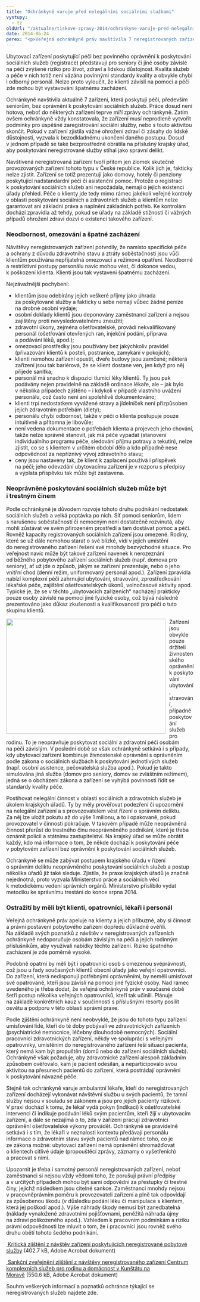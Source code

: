 ```yaml
---
title: "Ochránkyně varuje před nelegálními sociálními službami"
vystupy:
  - tz
oldUrl: "/aktualne/tiskove-zpravy-2014/ochrankyne-varuje-pred-nelegalnimi-socialnimi-sluzbami/"
date: 2014-06-24
perex: "<p>Veřejná ochránkyně práv navštívila 7 neregistrovaných zařízení poskytujících sociální služby a zjistila neodbornou péči, omezování klientů v pohybu, podávání léků podle uvážení personálu, zdravotní úkony prováděné nekvalifikovaným personálem a řadu dalších nedostatků, které v souhrnu představují špatné zacházení. Varuje proto veřejnost před nejrůznějšími ubytovacími zařízeními, která porušují zákon, nemají potřebná oprávnění, a přesto sociální a ošetřovatelskou péči poskytují.</p>"
---
```


<!-- imported from the old website -->

<p>Ubytovací zařízení poskytující péči bez povinného oprávnění k poskytování sociálních služeb (registrace) představují pro seniory či jiné osoby závislé na péči zvýšené riziko pro život, zdraví a lidskou důstojnost. Kvalita služeb a péče v nich totiž není vázána povinnými standardy kvality a obvykle chybí i odborný personál. Nelze proto vyloučit, že klienti závislí na pomoci a péči zde mohou být vystavováni špatnému zacházení. </p><p>Ochránkyně navštívila aktuálně 7 zařízení, která poskytují péči, především seniorům, bez oprávnění k poskytování sociálních služeb. Práce dosud není hotova, neboť do některých zařízení teprve míří zprávy ochránkyně. Zatím ovšem ochránkyně vždy konstatovala, že zařízení musí neprodleně vytvořit podmínky pro úspěšné zaregistrování sociální služby, nebo s touto aktivitou skončit. Pokud v zařízení zjistila vážné ohrožení zdraví či zásahy do lidské důstojnosti, vyzvala k bezodkladnému ukončení daného postupu. Dosud v jednom případě se také bezprostředně obrátila na příslušný krajský úřad, aby poskytování neregistrované služby stíhal jako správní delikt.</p><p>Navštívená neregistrovaná zařízení tvoří přitom jen zlomek skutečně provozovaných zařízení tohoto typu v České republice. Kolik jich je, fakticky nelze zjistit. Zařízení se totiž prezentují jako domovy, hotely či penziony poskytující nadstandardní péči či asistenční pomoc. Protože o registraci k poskytování sociálních služeb ani nepožádala, nemají o jejich existenci úřady přehled. Péče o klienty jde tedy mimo rámec jakékoli veřejné kontroly v oblasti poskytování sociálních a zdravotních služeb a klientům nelze garantovat ani základní práva a naplnění základních potřeb. Ke kontrolám dochází zpravidla až tehdy, pokud se úřady na základě stížností či vážných případů ohrožení zdraví dozví o existenci takového zařízení.</p><h3>Neodbornost, omezování a špatné zacházení</h3><p>Návštěvy neregistrovaných zařízení potvrdily, že namísto specifické péče a ochrany z důvodu zdravotního stavu a ztráty soběstačnosti jsou vůči klientům používána nepřijatelná omezovací a režimová opatření. Neodborné a restriktivní postupy personálu navíc mohou vést, či dokonce vedou, k poškození klienta. Klienti jsou tak vystaveni špatnému zacházení.</p><p>Nejzávažnější pochybení:</p><ul><li>klientům jsou odebírány jejich veškeré příjmy jako úhrada za poskytované služby a fakticky u sebe nemají vůbec žádné peníze na drobné osobní výdaje; </li><li>osobní doklady klientů jsou deponovány zaměstnanci zařízení a nejsou zajištěny proti nevysledovatelnému zneužití;</li><li>zdravotní úkony, zejména ošetřovatelské, provádí nekvalifikovaný personál (ošetřování otevřených ran, injekční podání, příprava a podávání léků, apod.);</li><li>omezovací prostředky jsou používány bez jakýchkoliv pravidel (přivazování klientů k posteli, postranice, zamykání v pokojích);</li><li>klienti nemohou zařízení opustit, dveře budovy jsou zamčené; některá zařízení jsou tak bariérová, že se klient dostane ven, jen když pro něj přijede sanitka; </li><li>personál má snadno k dispozici tlumicí léky klientů. Ty jsou pak podávány nejen pravidelně na základě ordinace lékaře, ale – jak bylo v několika případech zjištěno – i kdykoli v případě vlastního uvážení personálu, což často není ani spolehlivě dokumentováno;</li><li>klienti trpí nedostatkem vyvážené stravy a jídelníček není přizpůsoben jejich zdravotním potřebám (diety);</li><li>personálu chybí odbornost, takže v péči o klienta postupuje pouze intuitivně a přítomna je libovůle;</li><li>není vedena dokumentace o potřebách klienta a projevech jeho chování, takže nelze správně stanovit, jak má péče vypadat (stanovení individuálního programu péče, sledování příjmu potravy a tekutin), nelze zjistit, co se s klientem v určitém období dělo a kdo případně nese odpovědnost za nepříznivý vývoj zdravotního stavu;</li><li>ceny jsou nastaveny tak, že klient k zaplacení používá i příspěvek na péči; jeho odevzdání ubytovacímu zařízení je v rozporu s předpisy a výplata příspěvku tak může být zastavena.</li></ul><h3>Neoprávněné poskytování sociálních služeb může být i trestným činem</h3><p>Podle ochránkyně je důvodem rozvoje tohoto druhu podnikání nedostatek sociálních služeb a velká poptávka po nich. Síť pomoci seniorům, lidem s narušenou soběstačností či nemocným není dostatečně rozvinutá, aby mohli zůstávat ve svém přirozeném prostředí a tam dostávat pomoc a péči. Rovněž kapacity registrovaných sociálních zařízení jsou omezené. Rodiny, které se už dále nemohou starat o své blízké, vidí v jejich umístění do neregistrovaného zařízení řešení své mnohdy bezvýchodné situace. Pro veřejnost navíc může být takové zařízení navenek k nerozeznání od běžného pobytového zařízení sociálních služeb (např. domova pro seniory), ať už jde o způsob, jakým se zařízení prezentuje, nebo o jeho vnitřní chod (denní režim, uniformovaný personál apod.). Zařízení zpravidla nabízí komplexní péči zahrnující ubytování, stravování, zprostředkování lékařské péče, zajištění ošetřovatelských úkonů, volnočasové aktivity apod. Typické je, že se v těchto „ubytovacích zařízeních“ nacházejí prakticky pouze osoby závislé na pomoci jiné fyzické osoby, což bývá následně prezentováno jako důkaz zkušenosti a kvalifikovanosti pro péči o tuto skupinu klientů. </p><p><img src="/uploads-import/uploads/RTEmagicC_elderly.jpg.jpg" style="FLOAT: left; PADDING-RIGHT: 10px" height="309" width="428" alt="" />Zařízení jsou obvykle pouze držiteli živnostenského oprávnění k poskytování ubytování, stravování, případně poskytování služeb pro rodinu. To je neopravňuje poskytovat sociální a zdravotní péči osobám na péči závislým. V poslední době se však ochránkyně setkává i s případy, kdy ubytovací zařízení kombinuje živnostenské oprávnění s oprávněním podle zákona o sociálních službách k poskytování jednotlivých služeb (např. osobní asistence, pečovatelská služba apod.). Pokud je takto simulována jiná služba (domov pro seniory, domov se zvláštním režimem), jedná se o obcházení zákona a zařízení se vyhýbá povinnosti řídit se standardy kvality péče. </p><p>Postihovat nelegální činnost v oblasti sociálních a zdravotních služeb je úkolem krajských úřadů. Ty by měly prověřovat podezření či upozornění na nelegální zařízení a s provozovatelem vést řízení o správním deliktu. Za něj lze uložit pokutu až do výše 1 milionu, a to i opakovaně, pokud provozovatel v činnosti pokračuje. V takovém případě může neoprávněná činnost přerůst do trestného činu neoprávněného podnikání, které je třeba oznámit policii a státnímu zastupitelství. Na krajský úřad se může obrátit každý, kdo má informace o tom, že někde dochází k poskytování péče v pobytovém zařízení bez oprávnění k poskytování sociálních služeb.</p><p>Ochránkyně se může zabývat postupem krajského úřadu v řízení o správním deliktu neoprávněného poskytování sociálních služeb a postup několika úřadů již také sleduje. Zjistila, že praxe krajských úřadů je značně nejednotná, proto vyzvala Ministerstvo práce a sociálních věcí k metodickému vedení správních orgánů. Ministerstvo přislíbilo vydat metodiku ke správnímu trestání do konce srpna 2014.</p><h3>Ostražití by měli být klienti, opatrovníci, lékaři i personál</h3><p>Veřejná ochránkyně práv apeluje na klienty a jejich příbuzné, aby si činnost a právní postavení pobytového zařízení dopředu důkladně ověřili. Na základě svých poznatků z návštěv v neregistrovaných zařízeních ochránkyně nedoporučuje osobám závislým na péči a jejich rodinným příslušníkům, aby využívali nabídky těchto zařízení. Riziko špatného zacházení je zde poměrně vysoké.</p><p>Podobně opatrní by měli být i opatrovníci osob s omezenou svéprávností, což jsou u řady současných klientů obecní úřady jako veřejní opatrovníci. Do zařízení, která nedisponují potřebnými oprávněními, by neměli umisťovat své opatrované, kteří jsou závislí na pomoci jiné fyzické osoby. Nad rámec uvedeného je třeba dodat, že veřejná ochránkyně práv v současné době šetří postup několika veřejných opatrovníků, kteří tak učinili. Plánuje na základě konkrétních kauz v součinnosti s příslušnými resorty posílit osvětu a podporu v této oblasti správní praxe.</p><p>Podle zjištění ochránkyně není neobvyklé, že jsou do tohoto typu zařízení umisťováni lidé, kteří do té doby pobývali ve zdravotnických zařízeních (psychiatrické nemocnice, léčebny dlouhodobě nemocných). Sociální pracovníci zdravotnických zařízení, někdy ve spolupráci s veřejnými opatrovníky, umístěním do neregistrovaného zařízení řeší situaci pacienta, který nemá kam být propuštěn (domů nebo do zařízení sociálních služeb). Ochránkyně však požaduje, aby zdravotnické zařízení alespoň základním způsobem ověřovalo, kam je pacient odesílán, a neparticipovalo svou aktivitou na přesunech pacientů do zařízení, která postrádají oprávnění k poskytování návazné péče.</p><p>Stejně tak ochránkyně varuje ambulantní lékaře, kteří do neregistrovaných zařízení docházejí vykonávat návštěvní službu u svých pacientů, že tamní služby nejsou v souladu se zákonem a jsou pro jejich pacienty rizikové. V praxi dochází k tomu, že lékař vydá pokyn (indikaci) k ošetřovatelské intervenci či indikuje podávání léků svým pacientům, kteří žijí v ubytovacím zařízení, a dále se nezajímá o to, zda v zařízení pracují zdravotníci oprávnění ošetřovatelské výkony provádět. Ochránkyně se pravidelně setkává i s tím, že lékaři v neznalosti kontextu předávají personálu informace o zdravotním stavu svých pacientů nad rámec toho, co je ze zákona možné: ubytovací zařízení nemá oprávnění shromažďovat o klientech citlivé údaje (propouštěcí zprávy, záznamy o vyšetřeních) a pracovat s nimi.</p><p>Upozornit je třeba i samotný personál neregistrovaných zařízení, neboť zaměstnanci si nejsou vždy vědomi toho, že porušují právní předpisy a v určitých případech mohou být sami odpovědni za přestupky či trestné činy, jejichž následkem jsou citelné sankce. Zaměstnanci mnohdy nejsou v pracovněprávním poměru k provozovateli zařízení a plně tak odpovídají za způsobenou škodu (v důsledku podání léku či manipulace s klientem, která jej poškodí apod.). Výše náhrady škody nemusí být zanedbatelná (náklady vynaložené zdravotními pojišťovnami, peněžitá náhrada újmy na zdraví poškozeného apod.). Vzhledem k pracovním podmínkám a riziku právní odpovědnosti lze mluvit o tom, že i pracovníci jsou rovněž svého druhu obětí tohoto šedého podnikání.</p><p><a title="Otevření do nového okna" href="/uploads-importochrana_osob/ZARIZENI/Socialni_sluzby/Kriticka-zjisteni.pdf" target="_blank"><img alt="" src="https://test.ochrance.cz/typo3/ext/od_linkdesc/icons/pdf.gif" class="od_linkdesc_icon" /> Kritická zjištění z návštěv zařízení poskytujících neregistrované pobytové služby</a> (402.7 kB, Adobe Acrobat dokument)</p><p><a title="Otevření do nového okna" href="/uploads-importochrana_osob/ZARIZENI/Socialni_sluzby/Kunstat_ZZ.pdf" target="_blank"><img alt="" src="https://test.ochrance.cz/typo3/ext/od_linkdesc/icons/pdf.gif" class="od_linkdesc_icon" /> Sankční zveřejnění zjištění z návštěvy neregistrovaného zařízení Centrum komplexních služeb pro rodinu a domácnost v Kunštátu na Moravě</a> (550.6 kB, Adobe Acrobat dokument)</p><p>Souhrn veškerých informací a poznatků ochránce týkající se neregistrovaných služeb najdete zde.</p>
